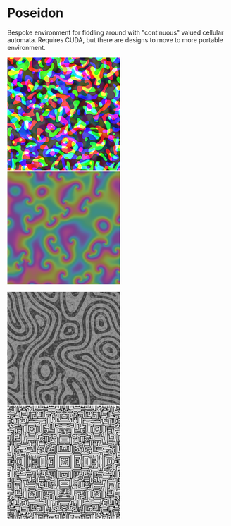 # Poseidon

Bespoke environment for fiddling around with "continuous" valued cellular automata. Requires CUDA, but there are designs to move to more portable environment.

<img src="images/screenshot_1.png" width="256" height="256" /> &nbsp; <img src="images/screenshot_10.png" width="256" height="256" />

<img src="images/screenshot_7.png" width="256" height="256" /> &nbsp; <img src="images/screenshot_5.png" width="256" height="256" />
